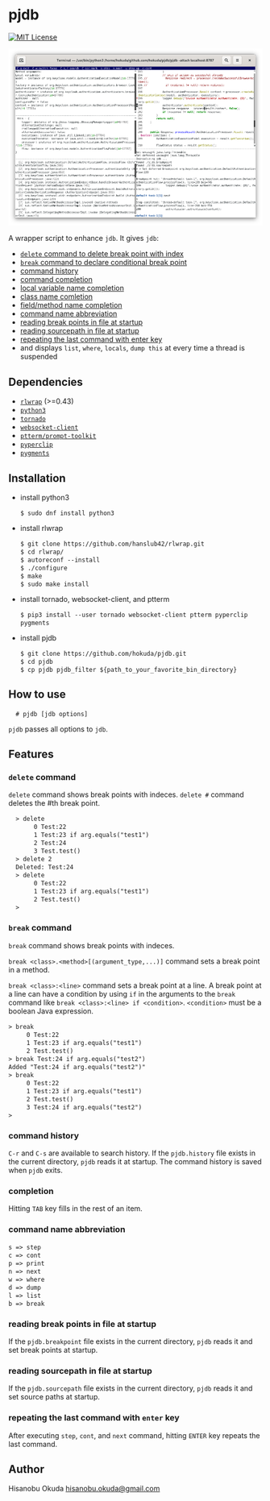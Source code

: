pjdb
====

[![MIT License](http://img.shields.io/badge/license-MIT-blue.svg?style=flat-square)][license]

[license]: https://github.com/hokuda/pjdb/blob/master/LICENSE

![screen-shot](screen-shot.png)

A wrapper script to enhance `jdb`. It gives `jdb`:

* [`delete` command to delete break point with index](#delete-command)
* [`break` command to declare conditional break point](#break-command)
* [command history](#command-history)
* [command completion](#completion)
* [local variable name completion](#completion)
* [class name comletion](#completion)
* [field/method name completion](#completion)
* [command name abbreviation](#command-name-abbreviation)
* [reading break points in file at startup](#reading-break-points-in-file-at-startup)
* [reading sourcepath in file at startup](#reading-sourcepath-in-file-at-startup)
* [repeating the last command with enter key](#repeating-the-last-command-with-enter-key)
* and displays `list`, `where`, `locals`, `dump this` at every time a thread is suspended


Dependencies
------------

* [`rlwrap`](https://github.com/hanslub42/rlwrap) (>=0.43)
* [`python3`](https://www.python.org/)
* [`tornado`](http://www.tornadoweb.org/en/stable/)
* [`websocket-client`](https://github.com/websocket-client/websocket-client)
* [`ptterm/prompt-toolkit`](https://github.com/prompt-toolkit/ptterm)
* [`pyperclip`](https://github.com/asweigart/pyperclip)
* [`pygments`](https://github.com/pygments/pygments)


Installation
------------

* install python3

      $ sudo dnf install python3

* install rlwrap

      $ git clone https://github.com/hanslub42/rlwrap.git
      $ cd rlwrap/
      $ autoreconf --install
      $ ./configure 
      $ make
      $ sudo make install

* install tornado, websocket-client, and ptterm

      $ pip3 install --user tornado websocket-client ptterm pyperclip pygments

* install pjdb

      $ git clone https://github.com/hokuda/pjdb.git
      $ cd pjdb
      $ cp pjdb pjdb_filter ${path_to_your_favorite_bin_directory}


How to use
----------

      # pjdb [jdb options]

`pjdb` passes all options to `jdb`.


Features
--------

### `delete` command

  `delete` command shows break points with indeces. `delete #` command deletes the #th break point.

      > delete
           0 Test:22
           1 Test:23 if arg.equals("test1")
           2 Test:24
           3 Test.test()
      > delete 2
      Deleted: Test:24
      > delete
           0 Test:22
           1 Test:23 if arg.equals("test1")
           2 Test.test()
      > 

### `break` command

`break` command shows break points with indeces.

`break <class>.<method>[(argument_type,...)]` command sets a break point in a method.

`break <class>:<line>` command sets a break point at a line. A break point at a line can have a condition by using `if` in the arguments to the `break` command like `break <class>:<line> if <condition>`. `<condition>` must be a boolean Java expression.

    > break
         0 Test:22
         1 Test:23 if arg.equals("test1")
         2 Test.test()
    > break Test:24 if arg.equals("test2")
    Added "Test:24 if arg.equals("test2")"
    > break
         0 Test:22
         1 Test:23 if arg.equals("test1")
         2 Test.test()
         3 Test:24 if arg.equals("test2")
    > 

### command history

`C-r` and `C-s` are available to search history. If the `pjdb.history` file exists in the current directory, `pjdb` reads it at startup. The command history is saved when `pjdb` exits.

### completion

Hitting `TAB` key fills in the rest of an item.

### command name abbreviation

    s => step
    c => cont
    p => print
    n => next
    w => where
    d => dump
    l => list
    b => break

### reading break points in file at startup

If the `pjdb.breakpoint` file exists in the current directory, `pjdb` reads it and set break points at startup.

### reading sourcepath in file at startup

If the `pjdb.sourcepath` file exists in the current directory, `pjdb` reads it and set source paths at startup.
  
### repeating the last command with `enter` key

After executing `step`, `cont`, and `next` command, hitting `ENTER` key repeats the last command.


Author
------

Hisanobu Okuda hisanobu.okuda@gmail.com
